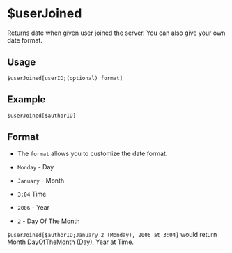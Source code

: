 # $userJoined
Returns date when given user joined the server. You can also give your own date format.

## Usage
```
$userJoined[userID;(optional) format]
```

## Example
```
$userJoined[$authorID]
```

## Format
- The `format` allows you to customize the date format.

- `Monday` - Day
- `January` - Month
- `3:04` Time
- `2006` - Year
- `2` - Day Of The Month

`$userJoined[$authorID;January 2 (Monday), 2006 at 3:04]` would return Month DayOfTheMonth (Day), Year at Time.

